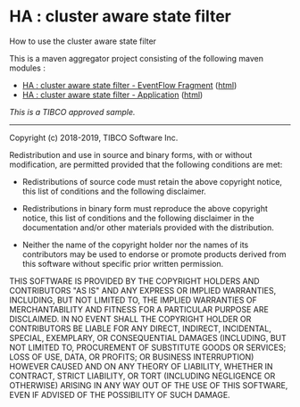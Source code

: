 # HA : cluster aware state filter

How to use the cluster aware state filter

This is a maven aggregator project consisting of the following maven modules :

* [HA : cluster aware state filter - EventFlow Fragment](ca-statefilter-ef/src/site/markdown/index.md) ([html](https://tibcosoftware.github.io/tibco-streaming-samples/10.5.0-SNAPSHOT/highavailability/ca-statefilter/ca-statefilter-ef/))
* [HA : cluster aware state filter - Application](ca-statefilter-app/src/site/markdown/index.md) ([html](https://tibcosoftware.github.io/tibco-streaming-samples/10.5.0-SNAPSHOT/highavailability/ca-statefilter/ca-statefilter-app/))

_This is a TIBCO approved sample._

---
Copyright (c) 2018-2019, TIBCO Software Inc.

Redistribution and use in source and binary forms, with or without
modification, are permitted provided that the following conditions are met:

* Redistributions of source code must retain the above copyright notice, this
  list of conditions and the following disclaimer.

* Redistributions in binary form must reproduce the above copyright notice,
  this list of conditions and the following disclaimer in the documentation
  and/or other materials provided with the distribution.

* Neither the name of the copyright holder nor the names of its
  contributors may be used to endorse or promote products derived from
  this software without specific prior written permission.

THIS SOFTWARE IS PROVIDED BY THE COPYRIGHT HOLDERS AND CONTRIBUTORS "AS IS"
AND ANY EXPRESS OR IMPLIED WARRANTIES, INCLUDING, BUT NOT LIMITED TO, THE
IMPLIED WARRANTIES OF MERCHANTABILITY AND FITNESS FOR A PARTICULAR PURPOSE ARE
DISCLAIMED. IN NO EVENT SHALL THE COPYRIGHT HOLDER OR CONTRIBUTORS BE LIABLE
FOR ANY DIRECT, INDIRECT, INCIDENTAL, SPECIAL, EXEMPLARY, OR CONSEQUENTIAL
DAMAGES (INCLUDING, BUT NOT LIMITED TO, PROCUREMENT OF SUBSTITUTE GOODS OR
SERVICES; LOSS OF USE, DATA, OR PROFITS; OR BUSINESS INTERRUPTION) HOWEVER
CAUSED AND ON ANY THEORY OF LIABILITY, WHETHER IN CONTRACT, STRICT LIABILITY,
OR TORT (INCLUDING NEGLIGENCE OR OTHERWISE) ARISING IN ANY WAY OUT OF THE USE
OF THIS SOFTWARE, EVEN IF ADVISED OF THE POSSIBILITY OF SUCH DAMAGE.
